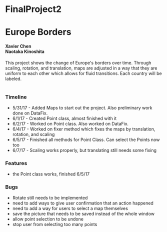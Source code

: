 # FinalProject2
<h1>Europe Borders</h1>
<h4>Xavier Chen<br>Naotaka Kinoshita</h4>
This project shows the change of Europe's borders over time. Through scaling, rotation, and translation, maps are adjusted in a way that they are uniform to each other which allows for fluid transitions. Each country will be labeled.
<br><br>
<h3> Timeline </h3>
<ul>
<li> 5/31/17 - Added Maps to start out the project. Also preliminary work done on DataFix. </li>
<li> 6/1/17 - Created Point class, almost finished with it </li>
<li> 6/2/17 - Worked on Point class. Also worked on DataFix. </li>
<li> 6/4/17 - Worked on fixer method which fixes the maps by translation, rotation, and scaling </li>
<li> 6/5/17 - Finished all methods for Point Class. Can select the Points now too </li>
<li> 6/7/17 - Scaling works properly, but translating still needs some fixing</li>
</ul>
<h3>Features</h3>
<ul>
<li>the Point class works, finished 6/5/17</li>
</ul>
<h3>Bugs</h3>
<ul>
<li>Rotate still needs to be implemented</li>
<li>need to add ways to give user confirmation that an action happened</li>
<li>need to add a way for users to select a map themselves</li>
<li>save the picture that needs to be saved instead of the whole window</li>
<li>allow point selection to be undone</li>
<li>stop user from selecting too many points</li>
</ul>

